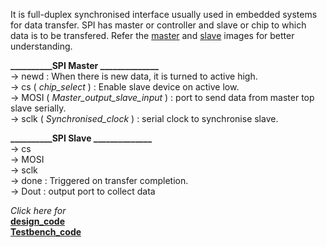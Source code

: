 It is full-duplex synchronised interface usually used in embedded systems for data transfer. SPI has master or controller and slave or chip to which data is to be transfered. Refer the [master](https://github.com/Mhd-Shah/Verification-of-SPI-communication-protocol/blob/main/SPI_Master.png) and [slave](https://github.com/Mhd-Shah/Verification-of-SPI-communication-protocol/blob/main/SPI_Slave.png) images for better understanding.<br>

**__________SPI Master ______________**<br>
-> newd : When there is new data, it is turned to active high.<br>
-> cs ( _chip_select_ ) : Enable slave device on active low.<br>
-> MOSI ( _Master_output_slave_input_ ) : port to send data from master top slave serially.<br>
-> sclk ( _Synchronised_clock_ ) : serial clock to synchronise slave.<br>

**__________SPI Slave ______________**<br>
-> cs<br>
-> MOSI<br>
-> sclk<br>
-> done : Triggered on transfer completion.<br>
-> Dout : output port to collect data<br>

_Click here for_ <br>
**[design_code](https://github.com/Mhd-Shah/Verification-of-SPI-communication-protocol/blob/main/design.sv)**<br>
**[Testbench_code](https://github.com/Mhd-Shah/Verification-of-SPI-communication-protocol/blob/main/testbench.sv)**
